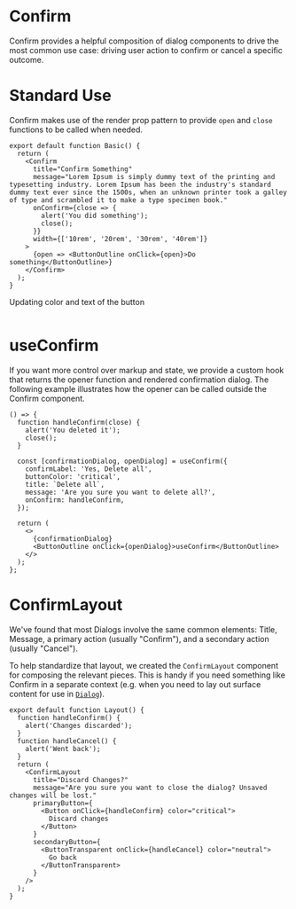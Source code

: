 # Confirm

Confirm provides a helpful composition of dialog components to drive the most common use case: driving user action to confirm or cancel a specific outcome.

# Standard Use

Confirm makes use of the render prop pattern to provide `open` and `close` functions to be called when needed.

```tsx
export default function Basic() {
  return (
    <Confirm
      title="Confirm Something"
      message="Lorem Ipsum is simply dummy text of the printing and typesetting industry. Lorem Ipsum has been the industry's standard dummy text ever since the 1500s, when an unknown printer took a galley of type and scrambled it to make a type specimen book."
      onConfirm={close => {
        alert('You did something');
        close();
      }}
      width={['10rem', '20rem', '30rem', '40rem']}
    >
      {open => <ButtonOutline onClick={open}>Do something</ButtonOutline>}
    </Confirm>
  );
}
```

Updating color and text of the button

```tsx

```

# useConfirm

If you want more control over markup and state, we provide a custom hook that returns the opener function and rendered confirmation dialog. The following example illustrates how the opener can be called outside the Confirm component.

```tsx
() => {
  function handleConfirm(close) {
    alert('You deleted it');
    close();
  }

  const [confirmationDialog, openDialog] = useConfirm({
    confirmLabel: 'Yes, Delete all',
    buttonColor: 'critical',
    title: `Delete all`,
    message: 'Are you sure you want to delete all?',
    onConfirm: handleConfirm,
  });

  return (
    <>
      {confirmationDialog}
      <ButtonOutline onClick={openDialog}>useConfirm</ButtonOutline>
    </>
  );
};
```

# ConfirmLayout

We've found that most Dialogs involve the same common elements: Title, Message, a primary action (usually "Confirm"), and a secondary action (usually "Cancel").

To help standardize that layout, we created the `ConfirmLayout` component for composing the relevant pieces. This is handy if you need something like Confirm in a separate context (e.g. when you need to lay out surface content for use in [`Dialog`](/components/dialogs/dialog)).

```tsx
export default function Layout() {
  function handleConfirm() {
    alert('Changes discarded');
  }
  function handleCancel() {
    alert('Went back');
  }
  return (
    <ConfirmLayout
      title="Discard Changes?"
      message="Are you sure you want to close the dialog? Unsaved changes will be lost."
      primaryButton={
        <Button onClick={handleConfirm} color="critical">
          Discard changes
        </Button>
      }
      secondaryButton={
        <ButtonTransparent onClick={handleCancel} color="neutral">
          Go back
        </ButtonTransparent>
      }
    />
  );
}
```
